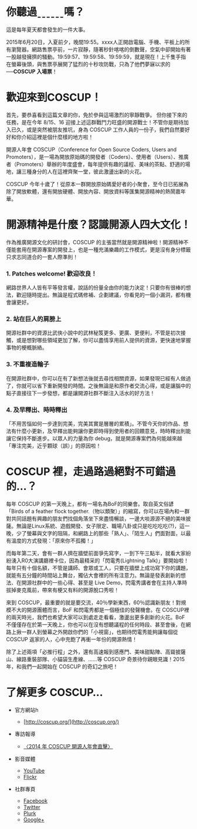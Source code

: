 # 你聽過ˍˍˍˍˍˍ嗎？

這是每年夏天都會發生的一件大事。
 
2015年6月20日，入夏前夕，晚間19:55。xxxx人正開啟電腦、手機、平板上的所有瀏覽器。網路售票亭前，一片寂靜，隨著秒針喀喀的倒數聲，空氣中卻開始有著一股越發擁擠的騷動。19:59:57、19:59:58、19:59:59，就是現在！上千隻手指在螢幕後頭，與售票亭展開了猛烈的十秒攻防戰，只為了他們夢寐以求的──__COSCUP 入場票__！

# 歡迎來到COSCUP！

首先，要恭喜看到這篇文章的你，免於參與這場激烈的寧靜戰爭。
但你接下來的任務，是在今年 8/15、16 迎接上述這群戰鬥力旺盛的開源戰士！不管你是期待加入已久，或是突然被朋友推坑，身為 COSCUP 工作人員的一份子，我們自然要好好和你介紹這裡是個什麼樣的地方啦！
 
開源人年會 COSCUP（Conference for Open Source Coders, Users and Promoters），是一場為開放原始碼的開發者（Coders）、使用者（Users）、推廣者（Promoters）舉辦的年度盛會，每年提供有趣的議程、美味的茶點、舒適的場地，讓三種身分的人在這裡齊聚一堂，彼此激盪出新的火花。
 
COSCUP 今年十歲了！從原本一群開放原始碼愛好者的小聚會，至今日已拓展為除了開放軟體，還有開放硬體、開放內容、開放資料等匯集開源精神的熱鬧嘉年華。

# 開源精神是什麼？認識開源人四大文化！

作為推廣開源文化的研討會，COSCUP 的主張當然就是開源精神啦！開源精神不僅能套用在開源專案的開發上，也是一種充滿樂趣的工作模式，更是沒有身分標籤只求志同道合的一套人際準則！
 
### 1. Patches welcome! 歡迎改良！
網路世界人人皆有平等發言權，說話的份量全由你的能力決定！只要你有很棒的想法，歡迎隨時提出。無論是程式碼修補、企劃建議，你看見的一個小漏洞，都有機會讓更好。
 
### 2. 站在巨人的肩膀上
開源社群中的資源比武俠小說中的武林秘笈更多、更廣、更便利，不管是初次接觸，或是想對哪些領域更加了解，你可以盡情享用前人提供的資源，更快速地掌握事物的梗概脈絡。
 
### 3. 不重複造輪子
在開源社群中，你可以在有了新想法後就去尋找相關資源，如果發現已經有人做過了，你就可以省下重新開發的時間。之後無論是和原作者交流心得，或是讓腦中的點子直接往下一步發想，都是讓開源社群不斷注入活水的好方法！
 
### 4. 及早釋出、時時釋出
「不用苦惱如何一步達到完美，完美其實是層層的累積」。不管今天你的作品、想法有什麼小更新，及早釋出能夠讓你更即時得到使用者的回饋意見，時時釋出則能讓它保持不斷進步。以眾人的力量為你 debug，就是開源專案們為何能越來越「專注完美，近乎顆球（誤）」的原因啦！
 
# COSCUP 裡，走過路過絕對不可錯過的…？

每年 COSCUP 的第一天晚上，都有一場名為BoF的同樂會。取自英文俗諺「Birds of a feather flock together.（物以類聚）」的縮寫，你可以在場內和一群對共同話題有興趣的朋友們找個角落坐下來盡情暢談，一邊大啖源源不絕的美味披薩。無論是Linux系統、遊戲開發、女子限定、職場八卦或只是吃吃吃吃(?)，這一晚，少了螢幕與文字的阻隔，和網路上的那些「熟人」、「陌生人」們面對面，以最有溫度的方式發現：「原來你不孤獨！」
 
而每年第二天，會有一群人擠在牆壁前面爭先寫字，一到下午三點半，就看大家紛紛湧入R0大演講廳裡卡位，因為最精采的「閃電秀(Lightning Talk)」要開始啦！每年只有十個名額，不管是講師、會眾或工人，只要在牆壁上成功寫下你的講題，就能有五分鐘的時間站上舞台，獨佔大會裡的所有注意力。無論是發表創新的想法、在開源社群中的一些心得、甚至是 Live Demo，閃電秀講者會在主持人準時拔掉麥克風前，帶來有梗又有料的開源脫口秀啦！
 
來到 COSCUP，最重要的就是要交流，40％學新東西，60％認識新朋友！對規模不大的開源團體而言，BoF 和閃電秀都是一個極佳的發聲機會。在  COSCUP裡的兩天時光，我們也希望大家可以到處走走看看，激盪出更多創新的火花。BoF 不僅僅存在於第一天晚上，你也可以在沒有想聽議程的任何時段、甚至會後，在網路上揪一群人到螢幕之外開啟你們的「小視窗」，也期待閃電秀能夠讓每個從 COSCUP 返家的人，心中充飽了再衝一年份的開源熱情！
 
除了上述兩項「必推行程」之外，還有高速報到感應門、美味甜點陣、高聳披薩山、線路重裝部隊、小貓袋生產線、……等 COSCUP 奇景待你親眼見識！2015年，和我們一起開始在 COSCUP 的奇幻之旅吧！

# 了解更多 COSCUP…

* 官方網站h
    - [http://coscup.org/](http://coscup.org/)


* 專訪報導
    - [〈2014 年 COSCUP 開源人年會直擊〉](http://www.ithome.com.tw/news/89509)

* 影音媒體
    - [YouTube](https://www.youtube.com/user/thecoscup)
    - [Flickr](https://www.flickr.com/photos/coscup/albums)

* 社群專頁
    - [Facebook](https://www.facebook.com/coscup)
    - [Twitter](https://twitter.com/coscup)
    - [Plurk](http://www.plurk.com/coscup)
    - [Google+](https://plus.google.com/+coscup)


